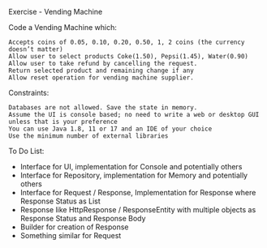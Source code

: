 Exercise - Vending Machine

Code a Vending Machine which:

    Accepts coins of 0.05, 0.10, 0.20, 0.50, 1, 2 coins (the currency doesn’t matter)
    Allow user to select products Coke(1.50), Pepsi(1.45), Water(0.90)
    Allow user to take refund by cancelling the request.
    Return selected product and remaining change if any
    Allow reset operation for vending machine supplier.

Constraints:

    Databases are not allowed. Save the state in memory.
    Assume the UI is console based; no need to write a web or desktop GUI unless that is your preference
    You can use Java 1.8, 11 or 17 and an IDE of your choice
    Use the minimum number of external libraries 


To Do List:
- Interface for UI, implementation for Console and potentially others
- Interface for Repository, implementation for Memory and potentially others
- Interface for Request / Response, Implementation for Response where Response Status as List<String>
- Response like HttpResponse / ResponseEntity with multiple objects as Response Status and Response Body
- Builder for creation of Response
- Something similar for Request
